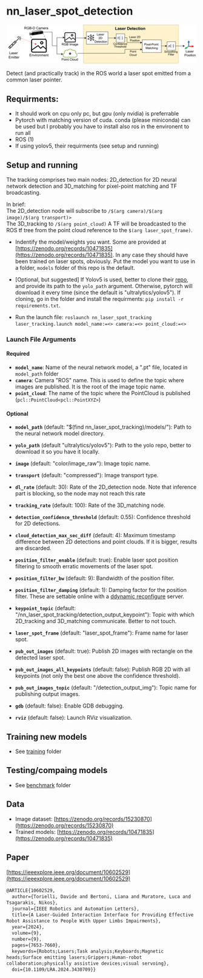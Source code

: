 # nn_laser_spot_detection

![logic scheme](./scheme/scheme.png)

Detect (and practically track) in the ROS world a laser spot emitted from a common laser pointer.  


## Requirments:
- It should work on cpu only pc, but gpu (only nvidia) is preferrable
- Pytorch with matching version of cuda. conda (please miniconda) can be used but I probably you have to install also ros in the environent to run all
- ROS (1) 
- If using yolov5, their requirments (see setup and running)


## Setup and running
The tracking comprises two main nodes: 2D_detection for 2D neural network detection and 3D_matching for pixel-point matching and TF broadcasting.  

In brief:  
The 2D_detection node will subscribe to `/$(arg camera)/$(arg image)/$(arg transport)>`  
The 3D_tracking to `/$(arg point_cloud)`
A TF will be broadcasted to the ROS tf tree from the point cloud reference to the `$(arg laser_spot_frame)`.

- Indentify the model/weights you want. Some are provided at [https://zenodo.org/records/10471835](https://zenodo.org/records/10471835). In any case they should have been trained on laser spots, obviously. Put the model you want to use in a folder, `models` folder of this repo is the default.

- [Optional, but suggested] If Yolov5 is used, better to clone their [repo](https://github.com/ultralytics/yolov5/), and provide its path to the `yolo_path` argument. Otherwise, pytorch will download it every time (since the default is "ultralytics/yolov5"). If cloning, go in the folder and install the requirments: `pip install -r requirements.txt`.

- Run the launch file: 
  `roslaunch nn_laser_spot_tracking laser_tracking.launch model_name:=<> camera:=<> point_cloud:=<>`

### Launch File Arguments
#### Required
- **`model_name`**: Name of the neural network model, a ".pt" file, located in `model_path` folder
- **`camera`**: Camera "ROS" name. This is used to define the topic where images are published. It is the root of the image topic name.
- **`point_cloud`**: The name of the topic where the PointCloud is published (`pcl::PointCloud<pcl::PointXYZ>`)

#### Optional
- **`model_path`** (default: "$(find nn_laser_spot_tracking)/models/"): Path to the neural network model directory.
- **`yolo_path`** (default "ultralytics/yolov5"): Path to the yolo repo, better to download it so you have it locally.
- **`image`** (default: "color/image_raw"): Image topic name.
- **`transport`** (default: "compressed"): Image transport type.
- **`dl_rate`** (default: 30): Rate of the 2D_detection node. Note that inference part is blocking, so the node may not reach this rate
- **`tracking_rate`** (default: 100): Rate of the 3D_matching node.

- **`detection_confidence_threshold`** (default: 0.55): Confidence threshold for 2D detections.
- **`cloud_detection_max_sec_diff`** (default: 4): Maximum timestamp difference between 2D detections and point clouds. If it is bigger, results are discarded.
- **`position_filter_enable`** (default: true): Enable laser spot position filtering to smooth erratic movements of the laser spot.
- **`position_filter_bw`** (default: 9): Bandwidth of the position filter.
- **`position_filter_damping`** (default: 1): Damping factor for the position filter.
These are settable online with a [ddynamic reconfigure](https://github.com/pal-robotics/ddynamic_reconfigure) server.

- **`keypoint_topic`** (default: "/nn_laser_spot_tracking/detection_output_keypoint"): Topic with which 2D_tracking and 3D_matching communicate. Better to not touch.
- **`laser_spot_frame`** (default: "laser_spot_frame"): Frame name for laser spot.
- **`pub_out_images`** (default: true): Publish 2D images with rectangle on the detected laser spot.
- **`pub_out_images_all_keypoints`** (default: false): Publish RGB 2D with all keypoints (not only the best one above the confidence threshold).
- **`pub_out_images_topic`** (default: "/detection_output_img"): Topic name for publishing output images.
- **`gdb`** (default: false): Enable GDB debugging.
- **`rviz`** (default: false): Launch RViz visualization.

## Training new models
- See [training](training) folder

## Testing/compaing models
- See [benchmark](benchmark) folder

## Data
- Image dataset: [https://zenodo.org/records/15230870](https://zenodo.org/records/15230870)
- Trained models: [https://zenodo.org/records/10471835](https://zenodo.org/records/10471835)

## Paper
[https://ieeexplore.ieee.org/document/10602529](https://ieeexplore.ieee.org/document/10602529)
```
@ARTICLE{10602529,
  author={Torielli, Davide and Bertoni, Liana and Muratore, Luca and Tsagarakis, Nikos},
  journal={IEEE Robotics and Automation Letters}, 
  title={A Laser-Guided Interaction Interface for Providing Effective Robot Assistance to People With Upper Limbs Impairments}, 
  year={2024},
  volume={9},
  number={9},
  pages={7653-7660},
  keywords={Robots;Lasers;Task analysis;Keyboards;Magnetic heads;Surface emitting lasers;Grippers;Human-robot collaboration;physically assistive devices;visual servoing},
  doi={10.1109/LRA.2024.3430709}}
```
